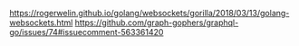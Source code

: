 https://rogerwelin.github.io/golang/websockets/gorilla/2018/03/13/golang-websockets.html
https://github.com/graph-gophers/graphql-go/issues/74#issuecomment-563361420